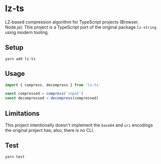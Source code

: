 # lz-ts

LZ-based compression algorithm for TypeScript projects (Browser, Node.js).
This project is a TypeScript port of the original package `lz-string` using modern tooling.

## Setup

    yarn add lz-ts

## Usage

```ts
import { compress, decompress } from 'ls-ts'

const compressed = compress('input')
const decompressed = decompress(compressed)
```

## Limitations

This project intentionally doesn't implement the `base64` and `uri` encodings
the original project has; also, there is no CLI.

## Test

    yarn test
